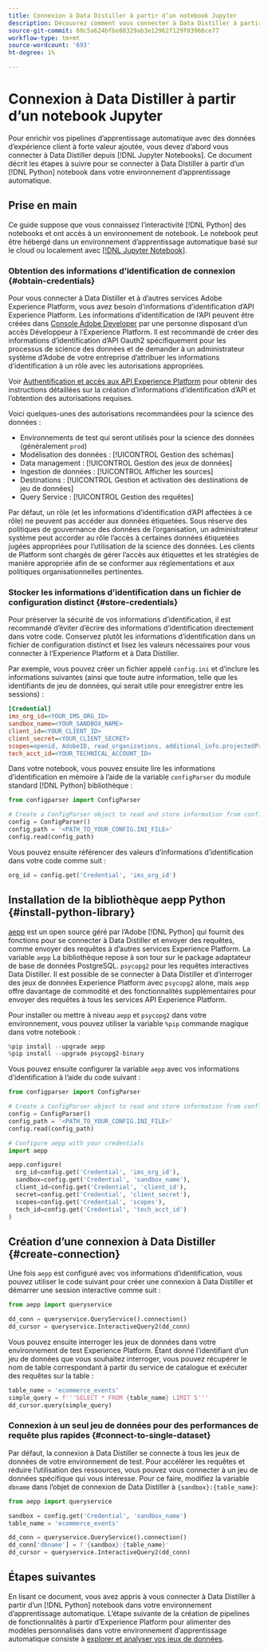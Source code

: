 ```yaml
---
title: Connexion à Data Distiller à partir d’un notebook Jupyter
description: Découvrez comment vous connecter à Data Distiller à partir d’un notebook Jupyter.
source-git-commit: 60c5a624bfbe88329ab3e12962f129f03966ce77
workflow-type: tm+mt
source-wordcount: '693'
ht-degree: 1%

---
```


# Connexion à Data Distiller à partir d’un notebook Jupyter

Pour enrichir vos pipelines d’apprentissage automatique avec des données d’expérience client à forte valeur ajoutée, vous devez d’abord vous connecter à Data Distiller depuis [!DNL Jupyter Notebooks]. Ce document décrit les étapes à suivre pour se connecter à Data Distiller à partir d’un [!DNL Python] notebook dans votre environnement d’apprentissage automatique.

## Prise en main

Ce guide suppose que vous connaissez l’interactivité [!DNL Python] des notebooks et ont accès à un environnement de notebook. Le notebook peut être hébergé dans un environnement d’apprentissage automatique basé sur le cloud ou localement avec [[!DNL Jupyter Notebook]](https://jupyter.org/).

### Obtention des informations d’identification de connexion {#obtain-credentials}

Pour vous connecter à Data Distiller et à d’autres services Adobe Experience Platform, vous avez besoin d’informations d’identification d’API Experience Platform. Les informations d’identification de l’API peuvent être créées dans  [Console Adobe Developer](https://developer.adobe.com/console/home) par une personne disposant d’un accès Développeur à l’Experience Platform. Il est recommandé de créer des informations d’identification d’API Oauth2 spécifiquement pour les processus de science des données et de demander à un administrateur système d’Adobe de votre entreprise d’attribuer les informations d’identification à un rôle avec les autorisations appropriées.

Voir [Authentification et accès aux API Experience Platform](../../../landing/api-authentication.md) pour obtenir des instructions détaillées sur la création d’informations d’identification d’API et l’obtention des autorisations requises.

Voici quelques-unes des autorisations recommandées pour la science des données :

- Environnements de test qui seront utilisés pour la science des données (généralement `prod`)
- Modélisation des données : [!UICONTROL Gestion des schémas]
- Data management : [!UICONTROL Gestion des jeux de données]
- Ingestion de données : [!UICONTROL Afficher les sources]
- Destinations : [!UICONTROL Gestion et activation des destinations de jeu de données]
- Query Service : [!UICONTROL Gestion des requêtes]

Par défaut, un rôle (et les informations d’identification d’API affectées à ce rôle) ne peuvent pas accéder aux données étiquetées. Sous réserve des politiques de gouvernance des données de l’organisation, un administrateur système peut accorder au rôle l’accès à certaines données étiquetées jugées appropriées pour l’utilisation de la science des données. Les clients de Platform sont chargés de gérer l’accès aux étiquettes et les stratégies de manière appropriée afin de se conformer aux réglementations et aux politiques organisationnelles pertinentes.

### Stocker les informations d’identification dans un fichier de configuration distinct {#store-credentials}

Pour préserver la sécurité de vos informations d’identification, il est recommandé d’éviter d’écrire des informations d’identification directement dans votre code. Conservez plutôt les informations d’identification dans un fichier de configuration distinct et lisez les valeurs nécessaires pour vous connecter à l’Experience Platform et à Data Distiller.

Par exemple, vous pouvez créer un fichier appelé `config.ini` et d’inclure les informations suivantes (ainsi que toute autre information, telle que les identifiants de jeu de données, qui serait utile pour enregistrer entre les sessions) :

```ini
[Credential]
ims_org_id=<YOUR_IMS_ORG_ID>
sandbox_name=<YOUR_SANDBOX_NAME>
client_id=<YOUR_CLIENT_ID>
client_secret=<YOUR_CLIENT_SECRET>
scopes=openid, AdobeID, read_organizations, additional_info.projectedProductContext, session
tech_acct_id=<YOUR_TECHNICAL_ACCOUNT_ID>
```

Dans votre notebook, vous pouvez ensuite lire les informations d’identification en mémoire à l’aide de la variable `configParser` du module standard [!DNL Python] bibliothèque :

```python
from configparser import ConfigParser

# Create a ConfigParser object to read and store information from config.ini
config = ConfigParser()
config_path = '<PATH_TO_YOUR_CONFIG.INI_FILE>'
config.read(config_path)
```

Vous pouvez ensuite référencer des valeurs d’informations d’identification dans votre code comme suit :

```python
org_id = config.get('Credential', 'ims_org_id')
```

## Installation de la bibliothèque aepp Python {#install-python-library}

[aepp](https://github.com/adobe/aepp/tree/main) est un open source géré par l’Adobe [!DNL Python] qui fournit des fonctions pour se connecter à Data Distiller et envoyer des requêtes, comme envoyer des requêtes à d’autres services Experience Platform. La variable `aepp` La bibliothèque repose à son tour sur le package adaptateur de base de données PostgreSQL.  `psycopg2` pour les requêtes interactives Data Distiller. Il est possible de se connecter à Data Distiller et d’interroger des jeux de données Experience Platform avec `psycopg2` alone, mais `aepp` offre davantage de commodité et des fonctionnalités supplémentaires pour envoyer des requêtes à tous les services API Experience Platform.

Pour installer ou mettre à niveau `aepp` et `psycopg2` dans votre environnement, vous pouvez utiliser la variable `%pip` commande magique dans votre notebook :

```python
%pip install --upgrade aepp
%pip install --upgrade psycopg2-binary
```

Vous pouvez ensuite configurer la variable `aepp` avec vos informations d’identification à l’aide du code suivant :

```python
from configparser import ConfigParser

# Create a ConfigParser object to read and store information from config.ini
config = ConfigParser()
config_path = '<PATH_TO_YOUR_CONFIG.INI_FILE>'
config.read(config_path)

# Configure aepp with your credentials
import aepp

aepp.configure(
  org_id=config.get('Credential', 'ims_org_id'),
  sandbox=config.get('Credential', 'sandbox_name'),
  client_id=config.get('Credential', 'client_id'), 
  secret=config.get('Credential', 'client_secret'),
  scopes=config.get('Credential', 'scopes'),
  tech_id=config.get('Credential', 'tech_acct_id')
)
```

## Création d’une connexion à Data Distiller {#create-connection}

Une fois `aepp` est configuré avec vos informations d’identification, vous pouvez utiliser le code suivant pour créer une connexion à Data Distiller et démarrer une session interactive comme suit :

```python
from aepp import queryservice

dd_conn = queryservice.QueryService().connection()
dd_cursor = queryservice.InteractiveQuery2(dd_conn)
```

Vous pouvez ensuite interroger les jeux de données dans votre environnement de test Experience Platform. Étant donné l’identifiant d’un jeu de données que vous souhaitez interroger, vous pouvez récupérer le nom de table correspondant à partir du service de catalogue et exécuter des requêtes sur la table :

```python
table_name = 'ecommerce_events'
simple_query = f'''SELECT * FROM {table_name} LIMIT 5'''
dd_cursor.query(simple_query)
```

### Connexion à un seul jeu de données pour des performances de requête plus rapides {#connect-to-single-dataset}

Par défaut, la connexion à Data Distiller se connecte à tous les jeux de données de votre environnement de test. Pour accélérer les requêtes et réduire l’utilisation des ressources, vous pouvez vous connecter à un jeu de données spécifique qui vous intéresse. Pour ce faire, modifiez la variable `dbname` dans l’objet de connexion de Data Distiller à `{sandbox}:{table_name}`:

```python
from aepp import queryservice

sandbox = config.get('Credential', 'sandbox_name')
table_name = 'ecommerce_events'

dd_conn = queryservice.QueryService().connection()
dd_conn['dbname'] = f'{sandbox}:{table_name}'
dd_cursor = queryservice.InteractiveQuery2(dd_conn)
```

## Étapes suivantes

En lisant ce document, vous avez appris à vous connecter à Data Distiller à partir d’un [!DNL Python] notebook dans votre environnement d’apprentissage automatique. L’étape suivante de la création de pipelines de fonctionnalités à partir d’Experience Platform pour alimenter des modèles personnalisés dans votre environnement d’apprentissage automatique consiste à [explorer et analyser vos jeux de données](./exploratory-analysis.md).
